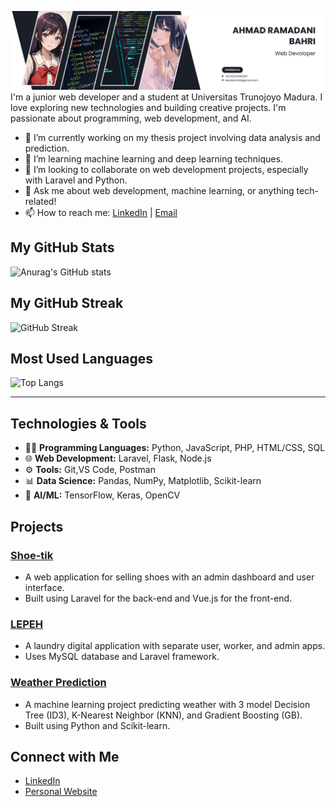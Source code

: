 
![alt text](https://github.com/danibahri/danibahri/blob/main/Profile.png?raw=true)
I'm a junior web developer and a student at Universitas Trunojoyo Madura. I love exploring new technologies and building creative projects. I'm passionate about programming, web development, and AI.

- 🔭 I’m currently working on my thesis project involving data analysis and prediction.
- 🌱 I’m learning machine learning and deep learning techniques.
- 👯 I’m looking to collaborate on web development projects, especially with Laravel and Python.
- 💬 Ask me about web development, machine learning, or anything tech-related!
- 📫 How to reach me: [LinkedIn](https://www.linkedin.com/in/ahmad-ramadani-bahri-30727931a/) | [Email](mailto:danibahri45@gmail.com)

## My GitHub Stats
![Anurag's GitHub stats](https://github-readme-stats.vercel.app/api?username=danibahri&show_icons=true&hide_title=true&count_private=true&hide=prs&theme=radical)

## My GitHub Streak
![GitHub Streak](https://github-readme-streak-stats.herokuapp.com/?user=danibahri)

## Most Used Languages
![Top Langs](https://github-readme-stats.vercel.app/api/top-langs/?username=danibahri&layout=compact&langs_count=6)

---

## Technologies & Tools
- 👨‍💻 **Programming Languages:** Python, JavaScript, PHP, HTML/CSS, SQL
- 🌐 **Web Development:** Laravel, Flask, Node.js
- ⚙️ **Tools:** Git,VS Code, Postman
- 📊 **Data Science:** Pandas, NumPy, Matplotlib, Scikit-learn
- 🧠 **AI/ML:** TensorFlow, Keras, OpenCV

## Projects

### [Shoe-tik](https://shoe-tik..my.id)
- A web application for selling shoes with an admin dashboard and user interface.
- Built using Laravel for the back-end and Vue.js for the front-end.

### [LEPEH](https://github.com/danibahri/E-Laundry)
- A laundry digital application with separate user, worker, and admin apps.
- Uses MySQL database and Laravel framework.

### [Weather Prediction](https://weatherpredict-app.streamlit.app)
- A machine learning project predicting weather with 3 model Decision Tree (ID3), K-Nearest Neighbor (KNN), and Gradient Boosting (GB).
- Built using Python and Scikit-learn.

## Connect with Me
- [LinkedIn](https://www.linkedin.com/in/ahmad-ramadani-bahri-30727931a/)
- [Personal Website](https://www.yourwebsite.com)

